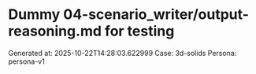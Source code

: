 # Dummy 04-scenario_writer/output-reasoning.md for testing
Generated at: 2025-10-22T14:28:03.622999
Case: 3d-solids
Persona: persona-v1
